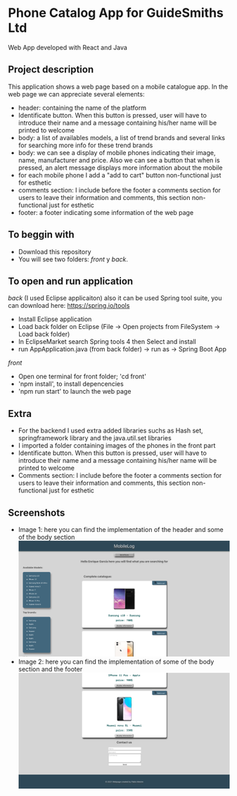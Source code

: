 # Phone Catalog App for GuideSmiths Ltd
Web App developed with React and Java

## Project description
This application shows a web page based on a mobile catalogue app.
In the web page we can appreciate several elements:
- header: containing the name of the platform
- Identificate button. When this button is pressed, user will have to introduce their name and a message containing his/her name will be printed to welcome
- body: a list of availables models, a list of trend brands and several links for searching more info for these trend brands
- body: we can see a display of mobile phones indicating their image, name, manufacturer and price. Also we can see a button that when is pressed, an alert message displays more information about the mobile
- for each mobile phone I add a "add to cart" button non-functional just for esthetic
- comments section: I include before the footer a comments section for users to leave their information and comments, this section non-functional just for esthetic
- footer: a footer indicating some information of the web page


## To beggin with

- Download this repository
- You will see two folders: *front* y *back*.

## To open and run application

*back*
(I used Eclipse applicaiton) also it can be used Spring tool suite, you can download here: https://spring.io/tools
- Install Eclipse application
- Load back folder on Eclipse (File -> Open projects from FileSystem -> Load back folder)
- In EclipseMarket search Spring tools 4 then Select and install
- run AppApplication.java (from back folder) -> run as -> Spring Boot App

*front*
- Open one terminal for front folder; 'cd front'
- 'npm install', to install depencencies
- 'npm run start' to launch the web page


## Extra
- For the backend I used extra added libraries suchs as Hash set, springframework library and the java.util.set libraries
- I imported a folder containing images of the phones in the front part
- Identificate button. When this button is pressed, user will have to introduce their name and a message containing his/her name will be printed to welcome
- Comments section: I include before the footer a comments section for users to leave their information and comments, this section non-functional just for esthetic

## Screenshots
- Image 1: here you can find the implementation of the header and some of the body section
![alt text](https://github.com/mestresas99/Mobile-catalogue/blob/master/front/src/components/images/cp1.png)
- Image 2: here you can find the implementation of some of the body section and the footer
![alt text](https://github.com/mestresas99/Mobile-catalogue/blob/master/front/src/components/images/cp2.png)

